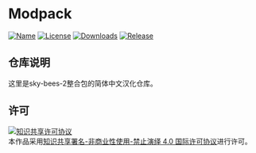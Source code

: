 <!-- markdownlint-disable MD033 -->
# Modpack

[![Name](https://img.shields.io/badge/CurseForge-Sky%20Bees%202-F16436)](https://www.curseforge.com/minecraft/modpacks/sky-bees-2)
[![License](https://img.shields.io/badge/License-CC%20BY--NC--ND%204.0-blue)](https://github.com/KlparetlR/Sky-Bees-2/blob/master/LICENSE)
[![Downloads](https://shields.io/github/downloads/KlparetlR/Sky-Bees-2/total?label=Downloads)](https://github.com/KlparetlR/Sky-Bees-2/releases)
[![Release](https://shields.io/github/v/release/KlparetlR/Sky-Bees-2?display_name=tag&include_prereleases&label=Release)](https://github.com/KlparetlR/Sky-Bees-2/releases/latest)

## 仓库说明

这里是sky-bees-2整合包的简体中文汉化仓库。

## 许可

<a rel="license" href="http://creativecommons.org/licenses/by-nc-nd/4.0/"><img alt="知识共享许可协议" style="border-width:0" src="https://i.creativecommons.org/l/by-nc-nd/4.0/88x31.png" /></a><br />本作品采用<a rel="license" href="http://creativecommons.org/licenses/by-nc-nd/4.0/">知识共享署名-非商业性使用-禁止演绎 4.0 国际许可协议</a>进行许可。
